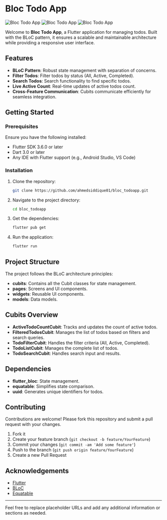 # Bloc Todo App

![Bloc Todo App](https://img.shields.io/badge/version-1.0-blue.svg)
![Bloc Todo App](https://img.shields.io/badge/platform-Flutter-green.svg)
![Bloc Todo App](https://img.shields.io/badge/architecture-BLoC-brightgreen.svg)

Welcome to **Bloc Todo App**, a Flutter application for managing todos. Built with the BLoC pattern, it ensures a scalable and maintainable architecture while providing a responsive user interface.

## Features

- **BLoC Pattern**: Robust state management with separation of concerns.
- **Filter Todos**: Filter todos by status (All, Active, Completed).
- **Search Todos**: Search functionality to find specific todos.
- **Live Active Count**: Real-time updates of active todos count.
- **Cross-Feature Communication**: Cubits communicate efficiently for seamless integration.

## Getting Started

### Prerequisites

Ensure you have the following installed:

- Flutter SDK 3.6.0 or later
- Dart 3.0 or later
- Any IDE with Flutter support (e.g., Android Studio, VS Code)

### Installation

1. Clone the repository:
    ```bash
    git clone https://github.com/ahmedsiddique01/bloc_todoapp.git
    ```
2. Navigate to the project directory:
    ```bash
    cd bloc_todoapp
    ```
3. Get the dependencies:
    ```bash
    flutter pub get
    ```
4. Run the application:
    ```bash
    flutter run
    ```

## Project Structure

The project follows the BLoC architecture principles:

- **cubits**: Contains all the Cubit classes for state management.
- **pages**: Screens and UI components.
- **widgets**: Reusable UI components.
- **models**: Data models.

## Cubits Overview

- **ActiveTodoCountCubit**: Tracks and updates the count of active todos.
- **FilteredTodosCubit**: Manages the list of todos based on filters and search queries.
- **TodoFilterCubit**: Handles the filter criteria (All, Active, Completed).
- **TodoListCubit**: Manages the complete list of todos.
- **TodoSearchCubit**: Handles search input and results.

## Dependencies

- **flutter_bloc**: State management.
- **equatable**: Simplifies state comparison.
- **uuid**: Generates unique identifiers for todos.

## Contributing

Contributions are welcome! Please fork this repository and submit a pull request with your changes.

1. Fork it
2. Create your feature branch (`git checkout -b feature/YourFeature`)
3. Commit your changes (`git commit -am 'Add some feature'`)
4. Push to the branch (`git push origin feature/YourFeature`)
5. Create a new Pull Request

## Acknowledgements

- [Flutter](https://flutter.dev/)
- [BLoC](https://bloclibrary.dev/)
- [Equatable](https://pub.dev/packages/equatable)

---

Feel free to replace placeholder URLs and add any additional information or sections as needed.

